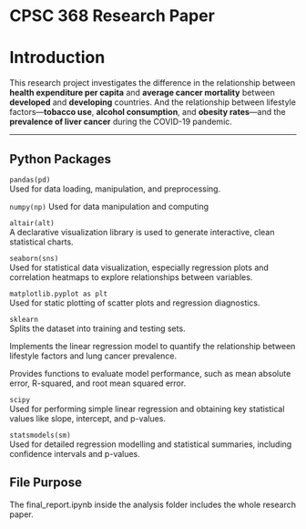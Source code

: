 # CPSC 368 Research Paper

# Introduction

This research project investigates the difference in the relationship between **health expenditure per capita** and **average cancer mortality** between **developed** and **developing** countries. And the relationship between lifestyle factors—**tobacco use**, **alcohol consumption**, and **obesity rates**—and the **prevalence of liver cancer** during the COVID-19 pandemic. 

---

## Python Packages

`pandas(pd)`  
  Used for data loading, manipulation, and preprocessing. 
  
`numpy(np)`
  Used for data manipulation and computing
  
`altair(alt)`  
  A declarative visualization library is used to generate interactive, clean statistical charts. 
  
`seaborn(sns)`  
  Used for statistical data visualization, especially regression plots and correlation heatmaps to explore relationships between variables.

`matplotlib.pyplot as plt`  
  Used for static plotting of scatter plots and regression diagnostics. 

`sklearn`  
  Splits the dataset into training and testing sets.

  Implements the linear regression model to quantify the relationship between lifestyle factors and lung cancer prevalence.

  Provides functions to evaluate model performance, such as mean absolute error, R-squared, and root mean squared error.

`scipy`  
  Used for performing simple linear regression and obtaining key statistical values like slope, intercept, and p-values.
  
`statsmodels(sm)`  
  Used for detailed regression modelling and statistical summaries, including confidence intervals and p-values.

## File Purpose
The final_report.ipynb inside the analysis folder includes the whole research paper.
